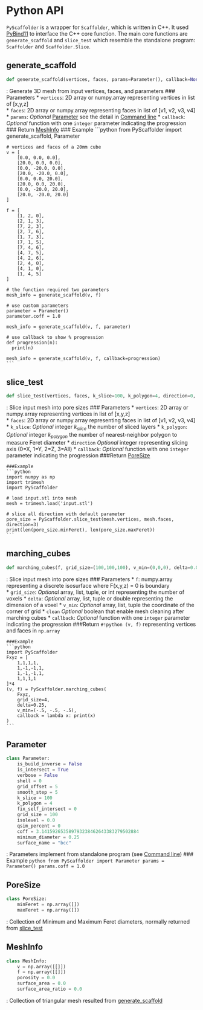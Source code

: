 # Python API

`PyScaffolder` is a wrapper for `Scaffolder`, which is written in C++. 
It used [PyBind11](https://github.com/pybind/pybind11) to interface the C++ core function.
The main core functions are `generate_scaffold` and `slice_test` which resemble the standalone program: `Scaffolder` and `Scaffolder.Slice`.

## generate_scaffold
```python
def generate_scaffold(vertices, faces, params=Parameter(), callback=None)
```
:   Generate 3D mesh from input vertices, faces, and parameters
    ### Parameters
    * `vertices`: 2D array or numpy.array representing vertices in list of [x,y,z]   
    * `faces`: 2D array or numpy.array representing faces in list of [v1, v2, v3, v4]
    * `params`: *Optional* [Parameter](#parameter) see the detail in [Command line](cmd.md)
    * `callback`: *Optional* function with one `integer` parameter indicating the progression
    ### Return
    [MeshInfo](#meshinfo)
    ### Example
    ```python
    from PyScaffolder import generate_scaffold, Parameter

    # vertices and faces of a 20mm cube
    v = [
        [0.0, 0.0, 0.0],
        [20.0, 0.0, 0.0],
        [0.0, -20.0, 0.0],
        [20.0, -20.0, 0.0],
        [0.0, 0.0, 20.0],
        [20.0, 0.0, 20.0],
        [0.0, -20.0, 20.0],
        [20.0, -20.0, 20.0]
    ]

    f = [
        [1, 2, 0],
        [2, 1, 3],
        [7, 2, 3],
        [2, 7, 6],
        [1, 7, 3],
        [7, 1, 5],
        [7, 4, 6],
        [4, 7, 5],
        [4, 2, 6],
        [2, 4, 0],
        [4, 1, 0],
        [1, 4, 5]
    ]

    # the function required two parameters
    mesh_info = generate_scaffold(v, f)

    # use custom parameters
    parameter = Parameter()
    parameter.coff = 1.0
    
    mesh_info = generate_scaffold(v, f, parameter)

    # use callback to show % progression
    def progression(n):
      print(n)

    mesh_info = generate_scaffold(v, f, callback=progression)
    ```

## slice_test
```python
def slice_test(vertices, faces, k_slice=100, k_polygon=4, direction=0, callback=None)
```
:   Slice input mesh into pore sizes
    ### Parameters
    * `vertices`: 2D array or numpy.array representing vertices in list of [x,y,z]   
    * `faces`: 2D array or numpy.array representing faces in list of [v1, v2, v3, v4]
    * `k_slice`: *Optional* integer $k_{slice}$ the number of sliced layers
    * `k_polygon`: *Optional* integer $k_{polygon}$ the number of nearest-neighbor polygon to measure Feret diameter
    * `direction` *Optional* integer representing slicing axis (0=X, 1=Y, 2=Z, 3=All)
    * `callback`: *Optional* function with one `integer` parameter indicating the progression
    ###Return
    [PoreSize](#poresize)

    ###Example
    ```python
    import numpy as np
    import trimesh
    import PyScaffolder
    
    # load input.stl into mesh
    mesh = trimesh.load('input.stl')

    # slice all direction with default parameter
    pore_size = PyScaffolder.slice_test(mesh.vertices, mesh.faces, direction=3)
    print(len(pore_size.minFeret), len(pore_size.maxFeret))
    ```

## marching_cubes
```python
def marching_cubes(f, grid_size=(100,100,100), v_min=(0,0,0), delta=0.01, clean=False, callback=None)
```
:   Slice input mesh into pore sizes
    ### Parameters
    * `f`: numpy.array representing a discrete isosurface where F(x,y,z) = 0 is boundary   
    * `grid_size`: *Optional* array, list, tuple, or int representing the number of voxels 
    * `delta`: *Optional* array, list, tuple or double representing the dimension of a voxel
    * `v_min`: *Optional* array, list, tuple the coordinate of the corner of grid
    * `clean` *Optional* boolean that enable mesh cleaning after marching cubes
    * `callback`: *Optional* function with one `integer` parameter indicating the progression
    ###Return
    `#!python (v, f)` representing vertices and faces in `np.array`

    ###Example
    ```python
    import PyScaffolder
    Fxyz = [
        1,1,1,1,
        1,-1,-1,1,
        1,-1,-1,1,
        1,1,1,1
    ]*4
    (v, f) = PyScaffolder.marching_cubes(
        Fxyz,
        grid_size=4,
        delta=0.25,
        v_min=(-.5, -.5, -.5),
        callback = lambda x: print(x)
    )
    ```

## Parameter
```python
class Parameter:
    is_build_inverse = False
    is_intersect = True
    verbose = False
    shell = 0
    grid_offset = 5
    smooth_step = 5
    k_slice = 100
    k_polygon = 4
    fix_self_intersect = 0
    grid_size = 100
    isolevel = 0.0
    qsim_percent = 0
    coff = 3.141592653589793238462643383279502884
    minimum_diameter = 0.25
    surface_name = "bcc"
```
:   Parameters implement from standalone program (see [Command line](cmd.md))
    ### Example
    ```python
    from PyScaffolder import Parameter
    params = Parameter()
    params.coff = 1.0
    ```

## PoreSize
```python
class PoreSize:
    minFeret = np.array([])
	maxFeret = np.array([])
```
:   Collection of Minimum and Maximum Feret diameters, normally returned from [slice_test](#slice_test)

## MeshInfo
```python
class MeshInfo:
    v = np.array([[]])
	f = np.array([[]])
	porosity = 0.0
	surface_area = 0.0
	surface_area_ratio = 0.0
```
:   Collection of triangular mesh resulted from [generate_scaffold](#generate_scaffold)